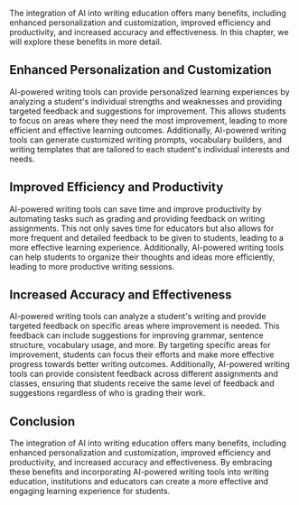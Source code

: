 

The integration of AI into writing education offers many benefits, including enhanced personalization and customization, improved efficiency and productivity, and increased accuracy and effectiveness. In this chapter, we will explore these benefits in more detail.

Enhanced Personalization and Customization
------------------------------------------

AI-powered writing tools can provide personalized learning experiences by analyzing a student's individual strengths and weaknesses and providing targeted feedback and suggestions for improvement. This allows students to focus on areas where they need the most improvement, leading to more efficient and effective learning outcomes. Additionally, AI-powered writing tools can generate customized writing prompts, vocabulary builders, and writing templates that are tailored to each student's individual interests and needs.

Improved Efficiency and Productivity
------------------------------------

AI-powered writing tools can save time and improve productivity by automating tasks such as grading and providing feedback on writing assignments. This not only saves time for educators but also allows for more frequent and detailed feedback to be given to students, leading to a more effective learning experience. Additionally, AI-powered writing tools can help students to organize their thoughts and ideas more efficiently, leading to more productive writing sessions.

Increased Accuracy and Effectiveness
------------------------------------

AI-powered writing tools can analyze a student's writing and provide targeted feedback on specific areas where improvement is needed. This feedback can include suggestions for improving grammar, sentence structure, vocabulary usage, and more. By targeting specific areas for improvement, students can focus their efforts and make more effective progress towards better writing outcomes. Additionally, AI-powered writing tools can provide consistent feedback across different assignments and classes, ensuring that students receive the same level of feedback and suggestions regardless of who is grading their work.

Conclusion
----------

The integration of AI into writing education offers many benefits, including enhanced personalization and customization, improved efficiency and productivity, and increased accuracy and effectiveness. By embracing these benefits and incorporating AI-powered writing tools into writing education, institutions and educators can create a more effective and engaging learning experience for students.
